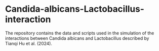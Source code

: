 # Candida-albicans-Lactobacillus-interaction
The repository contains the data and scripts used in the simulation of the interactions between Candida albicans and Lactobacillus described by Tianqi Hu et al. (2024).
